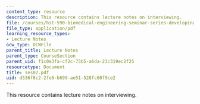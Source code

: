 ```yaml
---
content_type: resource
description: This resource contains lecture notes on interviewing.
file: /courses/hst-590-biomedical-engineering-seminar-series-developing-professional-skills-fall-2006/d536f8c22fe6b699ae51528fc60f9ce2_ses02.pdf
file_type: application/pdf
learning_resource_types:
- Lecture Notes
ocw_type: OCWFile
parent_title: Lecture Notes
parent_type: CourseSection
parent_uid: f1c0e3fa-cf2c-73b5-a6da-23c319ec2f25
resourcetype: Document
title: ses02.pdf
uid: d536f8c2-2fe6-b699-ae51-528fc60f9ce2
---
```

This resource contains lecture notes on interviewing.

